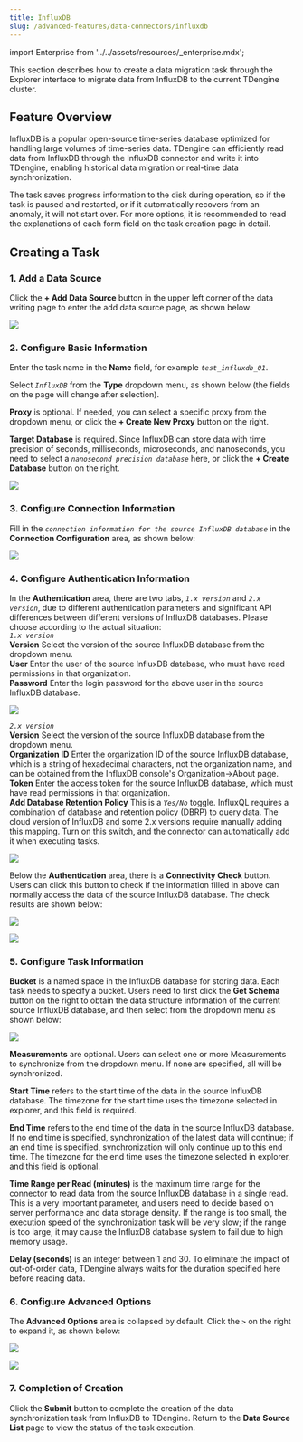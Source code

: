 ```yaml
---
title: InfluxDB
slug: /advanced-features/data-connectors/influxdb
---
```


import Enterprise from '../../assets/resources/_enterprise.mdx';

<Enterprise/>

This section describes how to create a data migration task through the Explorer interface to migrate data from InfluxDB to the current TDengine cluster.

## Feature Overview

InfluxDB is a popular open-source time-series database optimized for handling large volumes of time-series data. TDengine can efficiently read data from InfluxDB through the InfluxDB connector and write it into TDengine, enabling historical data migration or real-time data synchronization.

The task saves progress information to the disk during operation, so if the task is paused and restarted, or if it automatically recovers from an anomaly, it will not start over. For more options, it is recommended to read the explanations of each form field on the task creation page in detail.

## Creating a Task

### 1. Add a Data Source

Click the **+ Add Data Source** button in the upper left corner of the data writing page to enter the add data source page, as shown below:

![](../../assets/influxdb-01.png)

### 2. Configure Basic Information

Enter the task name in the **Name** field, for example *`test_influxdb_01`*.

Select *`InfluxDB`* from the **Type** dropdown menu, as shown below (the fields on the page will change after selection).

**Proxy** is optional. If needed, you can select a specific proxy from the dropdown menu, or click the **+ Create New Proxy** button on the right.

**Target Database** is required. Since InfluxDB can store data with time precision of seconds, milliseconds, microseconds, and nanoseconds, you need to select a *`nanosecond precision database`* here, or click the **+ Create Database** button on the right.

![](../../assets/influxdb-02.png)

### 3. Configure Connection Information

Fill in the *`connection information for the source InfluxDB database`* in the **Connection Configuration** area, as shown below:

![](../../assets/influxdb-03.png)

### 4. Configure Authentication Information

In the **Authentication** area, there are two tabs, *`1.x version`* and *`2.x version`*, due to different authentication parameters and significant API differences between different versions of InfluxDB databases. Please choose according to the actual situation:  
  *`1.x version`*  
  **Version** Select the version of the source InfluxDB database from the dropdown menu.  
  **User** Enter the user of the source InfluxDB database, who must have read permissions in that organization.  
  **Password** Enter the login password for the above user in the source InfluxDB database.

   ![](../../assets/influxdb-04.png)

  *`2.x version`*  
  **Version** Select the version of the source InfluxDB database from the dropdown menu.  
  **Organization ID** Enter the organization ID of the source InfluxDB database, which is a string of hexadecimal characters, not the organization name, and can be obtained from the InfluxDB console's Organization->About page.  
  **Token** Enter the access token for the source InfluxDB database, which must have read permissions in that organization.  
  **Add Database Retention Policy** This is a *`Yes/No`* toggle. InfluxQL requires a combination of database and retention policy (DBRP) to query data. The cloud version of InfluxDB and some 2.x versions require manually adding this mapping. Turn on this switch, and the connector can automatically add it when executing tasks.  

   ![](../../assets/influxdb-05.png)

Below the **Authentication** area, there is a **Connectivity Check** button. Users can click this button to check if the information filled in above can normally access the data of the source InfluxDB database. The check results are shown below:  

![](../../assets/influxdb-06.png)

![](../../assets/influxdb-07.png)

### 5. Configure Task Information

**Bucket** is a named space in the InfluxDB database for storing data. Each task needs to specify a bucket. Users need to first click the **Get Schema** button on the right to obtain the data structure information of the current source InfluxDB database, and then select from the dropdown menu as shown below:

![](../../assets/influxdb-08.png)

**Measurements** are optional. Users can select one or more Measurements to synchronize from the dropdown menu. If none are specified, all will be synchronized.

**Start Time** refers to the start time of the data in the source InfluxDB database. The timezone for the start time uses the timezone selected in explorer, and this field is required.

**End Time** refers to the end time of the data in the source InfluxDB database. If no end time is specified, synchronization of the latest data will continue; if an end time is specified, synchronization will only continue up to this end time. The timezone for the end time uses the timezone selected in explorer, and this field is optional.

**Time Range per Read (minutes)** is the maximum time range for the connector to read data from the source InfluxDB database in a single read. This is a very important parameter, and users need to decide based on server performance and data storage density. If the range is too small, the execution speed of the synchronization task will be very slow; if the range is too large, it may cause the InfluxDB database system to fail due to high memory usage.

**Delay (seconds)** is an integer between 1 and 30. To eliminate the impact of out-of-order data, TDengine always waits for the duration specified here before reading data.

### 6. Configure Advanced Options

The **Advanced Options** area is collapsed by default. Click the `>` on the right to expand it, as shown below:

![](../../assets/influxdb-09.png)

![](../../assets/influxdb-10.png)

### 7. Completion of Creation

Click the **Submit** button to complete the creation of the data synchronization task from InfluxDB to TDengine. Return to the **Data Source List** page to view the status of the task execution.
